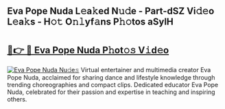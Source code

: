 ## Eva Pope Nuda L𝚎a𝚔ed N𝚞𝚍e - Part-dSZ Vi𝚍𝚎o L𝚎a𝚔s - H𝚘𝚝 O𝚗𝚕yf𝚊ns P𝚑𝚘tos aSylH

# <h2><a href="http://kf8jujh.oniu.top/?m=Eva+Pope+Nuda">🔗👉 🔴 Eva Pope Nuda P𝚑ot𝚘𝚜 V𝚒d𝚎o</a></h2>

[![Eva Pope Nuda Nu𝚍e𝚜](https://i.imgur.com/0qMVB7G.gif)](http://kf8jujh.oniu.top/?m=Eva+Pope+Nuda)
Virtual entertainer and multimedia creator Eva Pope Nuda, acclaimed for sharing dance and lifestyle knowledge through trending choreographies and compact clips. Dedicated educator Eva Pope Nuda, celebrated for their passion and expertise in teaching and inspiring others.  
